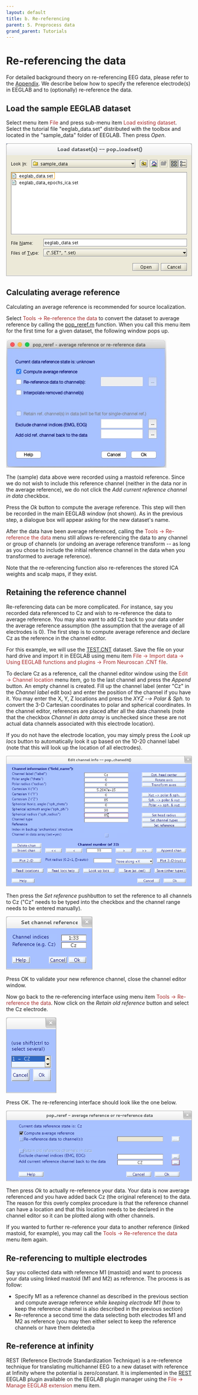 ```yaml
---
layout: default
title: b. Re-referencing
parent: 5. Preprocess data
grand_parent: Tutorials
---
```

Re-referencing the data
======
For detailed background theory on re-referencing EEG data, please refer to the [Appendix](/tutorials/IV.Appendix/rereferencing_background.html). We describe below how to specify the reference electrode(s) in EEGLAB and to (optionally) re-reference the data.

Load the sample EEGLAB dataset
-------------------------

Select menu item <span style="color: brown">File</span> and press sub-menu item
<span style="color: brown">Load existing dataset</span>. Select the tutorial file "eeglab_data.set" distributed with
the toolbox and located in the "sample_data" folder of EEGLAB. Then press *Open*.

![Image:Pop_loadset.png](/assets/images/Pop_loadset.png)

Calculating average reference
-------------------------

Calculating an average reference is recommended for source localization.

Select <span style="color: brown">Tools → Re-reference the data</span> to
convert the dataset to average reference by calling the [pop_reref.m](http://sccn.ucsd.edu/eeglab/locatefile.php?file=pop_reref.m) function. When you call this menu item for the
first time for a given dataset, the following window pops up.


![](/assets/images/Figure43_pop_rerefgui.jpg)


The (sample) data above were recorded using a mastoid reference. Since
we do not wish to include this reference channel (neither in the data
nor in the average reference), we do not click the *Add current
reference channel in data* checkbox.

Press the *Ok* button to compute the average reference. This step will
then be recorded in the main EEGLAB window (not shown). As in the
previous step, a dialogue box will appear asking for the new dataset's name.

After the data have been average referenced, calling the
<span style="color: brown">Tools → Re-reference the data</span> menu still
allows re-referencing the data to any channel or group of channels (or
undoing an average reference transform -- as long as you chose to
include the initial reference channel in the data when you transformed
to average reference).

Note that the re-referencing function also re-references the stored
ICA weights and scalp maps, if they exist.

Retaining the reference channel
-------------------------

Re-referencing data can be more complicated. For instance, say you
recorded data referenced to Cz and wish to re-reference the data to
average reference. You may also want to add Cz back to your data under the
average reference assumption (the assumption that the average of all
electrodes is 0). The first step is to compute average reference and
declare Cz as the reference in the channel editor.

For this example, we will use the [TEST.CNT](http://sccn.ucsd.edu/eeglab/download/TEST.CNT) dataset. Save the file on your hard drive and import it in EEGLAB using menu item <span style="color: brown">File → Import data → Using EEGLAB functions and plugins → From Neuroscan .CNT file</span>.
 
To declare Cz as a reference, call the channel editor window using the <span style="color: brown">Edit → Channel location</span> menu item, go to the last
channel and press the *Append* button. An empty channel is created.
Fill up the channel label (enter "Cz" in the *Channel label* edit box)
and enter the position of the channel if you have it. You may enter the X, Y, Z locations and press the *XYZ -→ Polar &
Sph.* to convert the 3-D Cartesian coordinates to polar and spherical
coordinates. In the channel
editor, references are placed after all the data channels (note that
the checkbox *Channel in data array* is unchecked since these are
not actual data channels associated with this electrode location).

If you do not have the electrode location, you may simply
press the *Look up locs* button to automatically look it up based on
the 10-20 channel label (note that this will look up the location of all
electrodes).

![Image:Pop_reref3.png](/assets/images/Pop_reref3.png)

Then press the *Set reference* pushbutton to set the reference to all
channels to Cz ("Cz" needs to be typed into the checkbox and the channel
range needs to be entered manually).

![Image:Pop_reref5.png](/assets/images/Pop_reref5.png)

Press OK to validate your new reference channel, close the channel editor window.

Now go back to the re-referencing interface using menu item <span style="color: brown">Tools → Re-reference the data</span>. Now click on the *Retain old reference* button and select the Cz electrode.

![Image:Pop_reref6.png](/assets/images/Pop_reref6.png)

Press OK. The re-referencing interface should look like the one below.

![Image:Pop_reref7.png](/assets/images/Pop_reref7.png)

Then press *Ok* to actually re-reference your data. Your data is now average referenced and you have added back Cz (the original reference) to the data. The reason for this overly complex procedure is that the reference
channel can have a location and that this location needs to be
declared in the channel editor so it can be plotted along with other
channels.

If you wanted to further re-reference your data to another reference (linked mastoid, for example), you may call the <span style="color: brown">Tools → Re-reference the data</span>  menu item again. 

Re-referencing to multiple electrodes
-------------------------
Say you collected data with reference M1 (mastoid) and want to process
your data using linked mastoid (M1 and M2) as reference. The process is
as follow:
-   Specify M1 as a reference channel as described in the previous section and
    compute average reference *while keeping electrode M1* (how to
    keep the reference channel is also described in the previous
    section)
-   Re-reference a second time the data selecting both electrodes M1 and
    M2 as reference (you may then either select to keep the reference
    channels or have them deleted)a

Re-reference at infinity
-------------------------
REST (Reference Electrode Standardization Technique) is a re-reference technique for translating multichannel EEG to a new dataset with reference at Infinity where the potential is zero/constant. It is implemented in the [REST](https://github.com/sccn/REST) EEGLAB plugin available on the EEGLAB plugin manager using the <span style="color: brown">File → Manage EEGLAB extension</span> menu item.